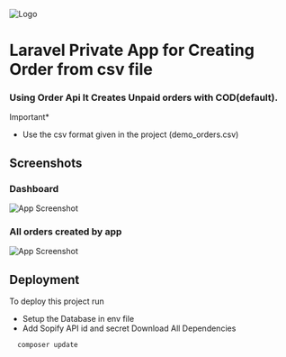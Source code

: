 
![Logo](https://images.g2crowd.com/uploads/product/image/social_landscape/social_landscape_84fd5bd582809f20ff5682d2746ffa82/shopify.png)


# Laravel Private App for Creating Order from csv file
### Using Order Api It Creates Unpaid orders with COD(default). 

Important*
* Use the csv format given in the project (demo_orders.csv)




## Screenshots
### Dashboard
![App Screenshot](https://i.ibb.co/42S4RHV/Screenshot-2023-01-07-133402.png)



### All orders created by app
![App Screenshot](https://i.ibb.co/pPyFrZT/Screenshot-2023-01-07-133527.png)


## Deployment

To deploy this project run

* Setup the Database in env file
* Add Sopify API id and secret
Download All Dependencies
```bash
  composer update
```

